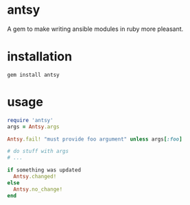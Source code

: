 # antsy

A gem to make writing ansible modules in ruby more pleasant.

# installation

    gem install antsy

# usage

```ruby
require 'antsy'
args = Antsy.args

Antsy.fail! "must provide foo argument" unless args[:foo]

# do stuff with args
# ...

if something was updated
  Antsy.changed!
else
  Antsy.no_change!
end
```
